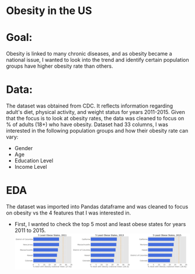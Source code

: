 # Obesity in the US

# Goal:

Obesity is linked to many chronic diseases, and as obesity became a national issue, I wanted to look into the trend and identify certain population groups have higher obesity rate than others. 

# Data:

The dataset was obtained from CDC. It reflects information regarding adult's diet, physical activity, and weight status for years 2011-2015. Given that the focus is to look at obesity rates, the data was cleaned to focus on % of adults (18+) who have obesity. 
Dataset had 33 columns, I was interested in the following population groups and how their obesity rate can vary:
- Gender
- Age
- Education Level
- Income Level

# EDA

The dataset was imported into Pandas dataframe and was cleaned to focus on obesity vs the 4 features that I was interested in. 

- First, I wanted to check the top 5 most and least obese states for years 2011 to 2015. 
![image](./leastobese.png)
